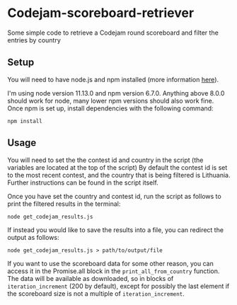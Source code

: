 # Codejam-scoreboard-retriever
Some simple code to retrieve a Codejam round scoreboard and filter the entries by country

## Setup
You will need to have node.js and npm installed (more information [here](https://nodejs.org/en/)).

I'm using node version 11.13.0 and npm version 6.7.0. Anything above 8.0.0 should work for node, many lower npm versions should also work fine.
Once npm is set up, install dependencies with the following command:

```
npm install
```

## Usage
You will need to set the the contest id and country in the script (the variables are located at the top of the script)
By default the contest id is set to the most recent contest, and the country that is being filtered is Lithuania.
Further instructions can be found in the script itself.

Once you have set the country and contest id, run the script as follows to print the filtered results in the terminal:

```
node get_codejam_results.js
```

If instead you would like to save the results into a file, you can redirect the output as follows:

```
node get_codejam_results.js > path/to/output/file
```

If you want to use the scoreboard data for some other reason, you can access it in the Promise.all block in the `print_all_from_country` function.
The data will be available as downloaded, so in blocks of `iteration_increment` (200 by default), except for possibly the last element if the scoreboard size is not a multiple of `iteration_increment`.
